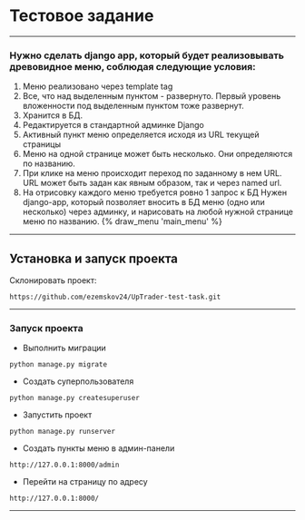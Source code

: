 # Тестовое задание
***
### Нужно сделать django app, который будет реализовывать древовидное меню, соблюдая следующие условия:
1) Меню реализовано через template tag
2) Все, что над выделенным пунктом - развернуто. Первый уровень вложенности под выделенным пунктом тоже развернут.
3) Хранится в БД.
4) Редактируется в стандартной админке Django
5) Активный пункт меню определяется исходя из URL текущей страницы
6) Меню на одной странице может быть несколько. Они определяются по названию.
7) При клике на меню происходит переход по заданному в нем URL. URL может быть задан как явным образом, так и через named url.
8) На отрисовку каждого меню требуется ровно 1 запрос к БД
 Нужен django-app, который позволяет вносить в БД меню (одно или несколько) через админку, и нарисовать на любой нужной странице меню по названию.
 {% draw_menu 'main_menu' %}

***
## Установка и запуск проекта

Склонировать проект:

```
https://github.com/ezemskov24/UpTrader-test-task.git
```
***
### Запуск проекта
- Выполнить миграции
```
python manage.py migrate
```
- Создать суперпользователя
```
python manage.py createsuperuser
```
- Запустить проект
```
python manage.py runserver
```
- Создать пункты меню в админ-панели
```
http://127.0.0.1:8000/admin
```
- Перейти на страницу по адресу
```
http://127.0.0.1:8000/
```
***